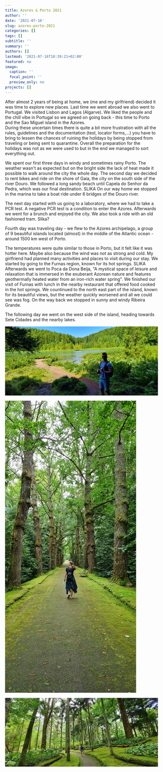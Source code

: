 ```yaml
---
title: Azores & Porto 2021
author: ''
date: '2021-07-16'
slug: azores-porto-2021
categories: []
tags: []
subtitle: ''
summary: ''
authors: []
lastmod: '2021-07-16T18:39:21+02:00'
featured: no
image:
  caption: ''
  focal_point: ''
  preview_only: no
projects: []
---
```


After almost 2 years of being at home, we (me and my girlfriend) decided it was time to explore new places. Last time we went abroad we also went to Portugal. We visited Lisbon and Lagos (Algarve). We liked the people and the chill vibe in Portugal so we agreed on going back - this time to Porto and the Sao Miguel island in the Azores.
<br>
During these uncertain times there is quite a bit more frustration with all the rules, guidelines and the documentation (test, locator forms,...) you have to bring to lessen the chances of ruining the holidays by being stopped from traveling or being sent to quarantine. Overall the preparation for the holidays was not as we were used to but in the end we managed to sort everything out.


We spent our first three days in windy and sometimes rainy Porto. The weather wasn't as expected but on the bright side the lack of heat made it possible to walk around the city the whole day. The second day we decided to rent bikes and ride on the shore of Gaia, the city on the south side of the river Douro. We followed a long sandy beach until Capela do Senhor da Pedra, which was our final destination. SLIKA
On our way home we stopped in the marina to take a boat ride under 6 bridges of the Douro river. 

The next day started with us going to a laboratory, where we had to take a PCR test. A negative PCR test is a condition to enter the Azores. Afterwards we went for a brunch and enjoyed the city. We also took a ride with an old fashioned tram. Slika?

Fourth day was traveling day - we flew to the Azores archipelago, a group of 9 beautiful islands located (almost) in the middle of the Atlantic ocean - around 1500 km west of Porto. 

The temperatures were quite similar to those in Porto, but it felt like it was hotter here. Maybe also because the wind was not as strong and cold. 
My girlfriend had planned many activities and places to visit during our stay. We started by going to the Furnas region, known for its hot springs. SLIKA
Afterwards we went to Poca da Dona Beija, "A mystical space of leisure and relaxation that is immersed in the exuberant Azorean nature and features geothermally heated water from an iron-rich water spring". We finished our visit of Furnas with lunch in the nearby restaurant that offered food cooked in the hot springs.
We countinued to the north east part of the island, known for its beautiful views, but the weather quickly worsened and all we could see was fog. On the way back we stopped in sunny and windy Ribeira Grande.

The following day we went on the west side of the island, heading towards Sete Cidades and the nearby lakes. 

![azores](az5.jpg)

![azores](az3.jpg)

![azores](az1.jpg)
